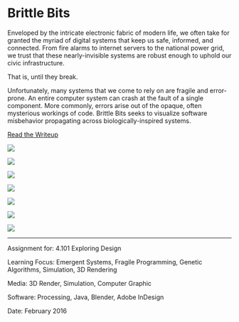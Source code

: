# Brittle Bits

Enveloped by the intricate electronic fabric of modern life, we often take for granted the myriad of digital systems that keep us safe, informed, and connected. From fire alarms to internet servers to the national power grid, we trust that these nearly-invisible systems are robust enough to uphold our civic infrastructure.

That is, until they break.

Unfortunately, many systems that we come to rely on are fragile and error-prone. An entire computer system can crash at the fault of a single component. More commonly, errors arise out of the opaque, often mysterious workings of code. Brittle Bits seeks to visualize software misbehavior propagating across biologically-inspired systems.

[Read the Writeup](BrittleBits.pdf)

![](BrittleBits1.jpg)

![](BrittleBits2.jpg)

![](BrittleBits3.jpg)

![](BrittleBits4.jpg)

![](BrittleBits5.jpg)

![](BrittleBits6.jpg)

![](BrittleBits7.jpg)

---

Assignment for: 4.101 Exploring Design

Learning Focus: Emergent Systems, Fragile Programming, Genetic Algorithms, Simulation, 3D Rendering

Media: 3D Render, Simulation, Computer Graphic

Software: Processing, Java, Blender, Adobe InDesign

Date: February 2016
